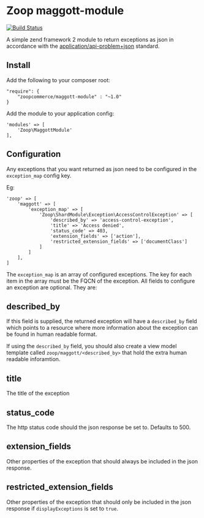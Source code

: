Zoop maggott-module
===================

[![Build Status](https://secure.travis-ci.org/zoopcommerce/maggott-module.png)](http://travis-ci.org/zoopcommerce/maggott-module)

A simple zend framework 2 module to return exceptions as json in accordance with the <a href="http://tools.ietf.org/html/draft-nottingham-http-problem-02">application/api-problem+json</a> standard.

Install
-------

Add the following to your composer root:

    "require": {
        "zoopcommerce/maggott-module" : "~1.0"
    }

Add the module to your application config:

    'modules' => [
        'Zoop\MaggottModule'
    ],

Configuration
-------------

Any exceptions that you want returned as json need to be configured in the `exception_map` config key.

Eg:

    'zoop' => [
        'maggott' => [
            'exception_map' => [
                'Zoop\ShardModule\Exception\AccessControlException' => [
                    'described_by' => 'access-control-exception',
                    'title' => 'Access denied',
                    'status_code' => 403,
                    'extension_fields' => ['action'],
                    'restricted_extension_fields' => ['documentClass']
                ]
            ]
        ],
    ]

The `exception_map` is an array of configured exceptions. The key for each item in the array must be the FQCN of the exception. All fields to configure an exception are optional. They are:

described_by
------------
If this field is supplied, the returned exception will have a `described_by` field which points to a resource where more information about the exception can be found in human readable format.

If using the `described_by` field, you should also create a view model template called `zoop/maggott/<described_by>` that hold the extra human readable inforamtion.

title
-----
The title of the exception

status_code
-----------
The http status code should the json response be set to. Defaults to 500.

extension_fields
----------------
Other properties of the exception that should always be included in the json response.

restricted_extension_fields
---------------------------
Other properties of the exception that should only be included in the json response if `displayExceptions` is set to `true`.
